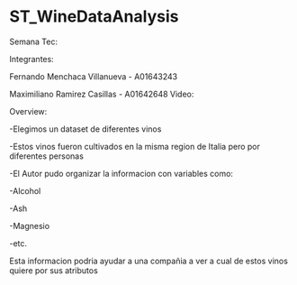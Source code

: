 # ST_WineDataAnalysis

Semana Tec:

Integrantes:

Fernando Menchaca Villanueva - A01643243

Maximiliano Ramirez Casillas - A01642648
Video:


Overview:

-Elegimos un dataset de diferentes vinos

-Estos vinos fueron cultivados en la misma region de Italia pero por diferentes personas

-El Autor pudo organizar la informacion con variables como:

  -Alcohol
  
  -Ash
  
  -Magnesio
  
  -etc.
  
  
Esta informacion podria ayudar a una compañia a ver a cual de estos vinos quiere por sus atributos
